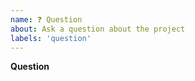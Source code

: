 ```yaml
---
name: ❓ Question
about: Ask a question about the project
labels: 'question'
---
```


**Question**

<!-- Provide any details to help others better understand your question.  -->